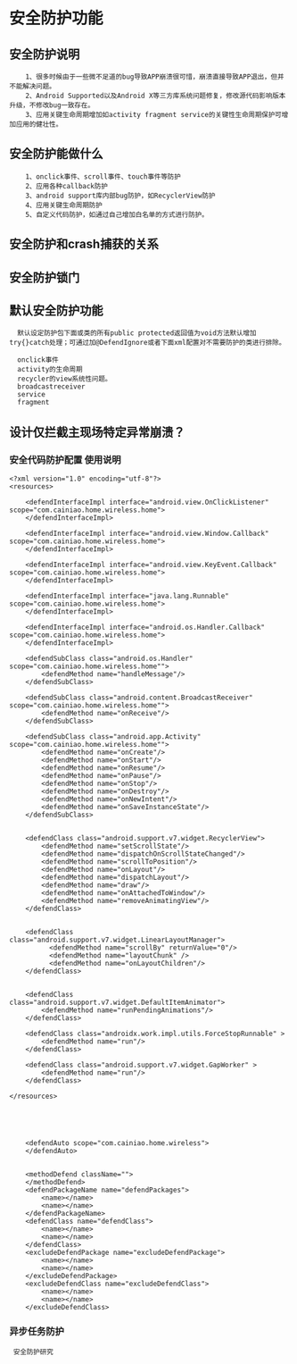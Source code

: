 # 安全防护功能
## 安全防护说明
        1、很多时候由于一些微不足道的bug导致APP崩溃很可惜，崩溃直接导致APP退出，但并不能解决问题。
        2、Android Supported以及Android X等三方库系统问题修复，修改源代码影响版本升级，不修改bug一致存在。
        3、应用关键生命周期增加如activity fragment service的关键性生命周期保护可增加应用的健壮性。
        
## 安全防护能做什么
        1、onclick事件、scroll事件、touch事件等防护
        2、应用各种callback防护
        3、android support库内部bug防护，如RecyclerView防护
        4、应用关键生命周期防护
        5、自定义代码防护，如通过自己增加白名单的方式进行防护。
        
## 安全防护和crash捕获的关系
 
 ## 安全防护锁门
## 默认安全防护功能
      默认设定防护包下面或类的所有public protected返回值为void方法默认增加 try{}catch处理；可通过加@DefendIgnore或者下面xml配置对不需要防护的类进行排除。

      onclick事件
      activity的生命周期
      recycler的view系统性问题。
      broadcastreceiver
      service
      fragment


## 设计仅拦截主现场特定异常崩溃？ 


      
### 安全代码防护配置 使用说明
    <?xml version="1.0" encoding="utf-8"?>
    <resources>
    
        <defendInterfaceImpl interface="android.view.OnClickListener" scope="com.cainiao.home.wireless.home">
        </defendInterfaceImpl>

        <defendInterfaceImpl interface="android.view.Window.Callback" scope="com.cainiao.home.wireless.home">
        </defendInterfaceImpl>

        <defendInterfaceImpl interface="android.view.KeyEvent.Callback" scope="com.cainiao.home.wireless.home">
        </defendInterfaceImpl>

        <defendInterfaceImpl interface="java.lang.Runnable" scope="com.cainiao.home.wireless.home">
        </defendInterfaceImpl>

        <defendInterfaceImpl interface="android.os.Handler.Callback" scope="com.cainiao.home.wireless.home">
        </defendInterfaceImpl>

        <defendSubClass class="android.os.Handler" scope="com.cainiao.home.wireless.home"">
            <defendMethod name="handleMessage"/>
        </defendSubClass>

        <defendSubClass class="android.content.BroadcastReceiver" scope="com.cainiao.home.wireless.home"">
            <defendMethod name="onReceive"/>
        </defendSubClass>

        <defendSubClass class="android.app.Activity" scope="com.cainiao.home.wireless.home"">
            <defendMethod name="onCreate"/>
            <defendMethod name="onStart"/>
            <defendMethod name="onResume"/>
            <defendMethod name="onPause"/>
            <defendMethod name="onStop"/>
            <defendMethod name="onDestroy"/>
            <defendMethod name="onNewIntent"/>
            <defendMethod name="onSaveInstanceState"/>
        </defendSubClass>
        
        
        <defendClass class="android.support.v7.widget.RecyclerView">
            <defendMethod name="setScrollState"/>
            <defendMethod name="dispatchOnScrollStateChanged"/>
            <defendMethod name="scrollToPosition"/>
            <defendMethod name="onLayout"/>
            <defendMethod name="dispatchLayout"/>
            <defendMethod name="draw"/>
            <defendMethod name="onAttachedToWindow"/>
            <defendMethod name="removeAnimatingView"/>
        </defendClass>


        <defendClass class="android.support.v7.widget.LinearLayoutManager">
              <defendMethod name="scrollBy" returnValue="0"/>
              <defendMethod name="layoutChunk" />
              <defendMethod name="onLayoutChildren"/>
        </defendClass>

        
        <defendClass class="android.support.v7.widget.DefaultItemAnimator">
            <defendMethod name="runPendingAnimations"/>
        </defendClass>
        
        <defendClass class="androidx.work.impl.utils.ForceStopRunnable" >
            <defendMethod name="run"/>
        </defendClass>
        
        <defendClass class="android.support.v7.widget.GapWorker" >
            <defendMethod name="run"/>
        </defendClass>
        
    </resources>

    


        
        <defendAuto scope="com.cainiao.home.wireless">
        </defendAuto>
        
       
        <methodDefend className="">
        </methodDefend>
        <defendPackageName name="defendPackages">
            <name></name>
            <name></name>
        </defendPackageName>  
        <defendClass name="defendClass">
            <name></name>
            <name></name>
        </defendClass>  
        <excludeDefendPackage name="excludeDefendPackage">
            <name></name>
            <name></name>
        </excludeDefendPackage>
        <excludeDefendClass name="excludeDefendClass">
            <name></name>
            <name></name>
        </excludeDefendClass>

 ### 异步任务防护

     安全防护研究
